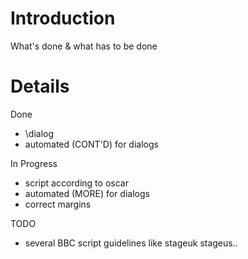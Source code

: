 # Introduction #

What's done & what has to be done


# Details #

Done
  * \dialog
  * automated (CONT'D) for dialogs

In Progress
  * script according to oscar
  * automated (MORE) for dialogs
  * correct margins

TODO
  * several BBC script guidelines like stageuk stageus..
